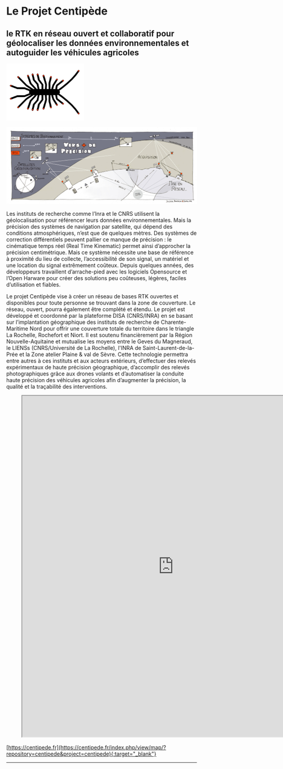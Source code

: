 # Le Projet Centipède

## le RTK en réseau ouvert et collaboratif pour géolocaliser les données environnementales et autoguider les véhicules agricoles

![logo](image/index/centipede_petit.png)

![sketch](image/index/1.jpg)

Les instituts de recherche comme l’Inra et le CNRS utilisent la géolocalisation pour référencer leurs données environnementales. Mais la précision des systèmes de navigation par satellite, qui dépend des conditions atmosphériques, n’est que de quelques mètres. Des systèmes de correction différentiels peuvent pallier ce manque de précision : le cinématique temps réel (Real Time Kinematic) permet ainsi d’approcher la précision centimétrique. Mais ce système nécessite une base de référence à proximité du lieu de collecte, l’accessibilité de son signal, un matériel et une location du signal extrêmement coûteux. Depuis quelques années, des développeurs travaillent d’arrache-pied avec les logiciels Opensource et l’Open Harware pour créer des solutions peu coûteuses, légères, faciles d’utilisation et fiables.

Le projet Centipède vise à créer un réseau de bases RTK ouvertes et disponibles pour toute personne se trouvant dans la zone de couverture. Le réseau, ouvert, pourra également être complété et étendu. Le projet est développé et coordonné par la plateforme DISA (CNRS/INRA) en se basant sur l’implantation géographique des instituts de recherche de Charente-Maritime Nord pour offrir une couverture totale du territoire dans le triangle La Rochelle, Rochefort et Niort. Il est soutenu financièrement par la Région Nouvelle-Aquitaine et mutualise les moyens entre le Geves du Magneraud, le LIENSs (CNRS/Université de La Rochelle), l'INRA de Saint-Laurent-de-la-Prée et la Zone atelier Plaine & val de Sèvre. Cette technologie permettra entre autres à ces instituts et aux acteurs extérieurs, d’effectuer des relevés expérimentaux de haute précision géographique, d’accomplir des relevés photographiques grâce aux drones volants et d’automatiser la conduite haute précision des véhicules agricoles afin d’augmenter la précision, la qualité et la traçabilité des interventions.

<figure class="map">
  <iframe src="https://centipede.fr/index.php/view/map/?repository=centipede&project=centipede" width="800" height="900" allowfullscreen="true"> </iframe>
</figure>

[https://centipede.fr](https://centipede.fr/index.php/view/map/?repository=centipede&project=centipede){:target="_blank"}

------------------------------------
